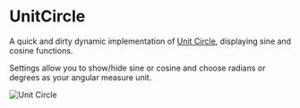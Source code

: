 UnitCircle
===

A quick and dirty dynamic implementation of [Unit Circle](http://en.wikipedia.org/wiki/Unit_circle),
displaying sine and cosine functions.

Settings allow you to show/hide sine or cosine and choose radians or degrees as your angular measure unit.

![Unit Circle](http://i.imgur.com/c1cfjJ9.png)